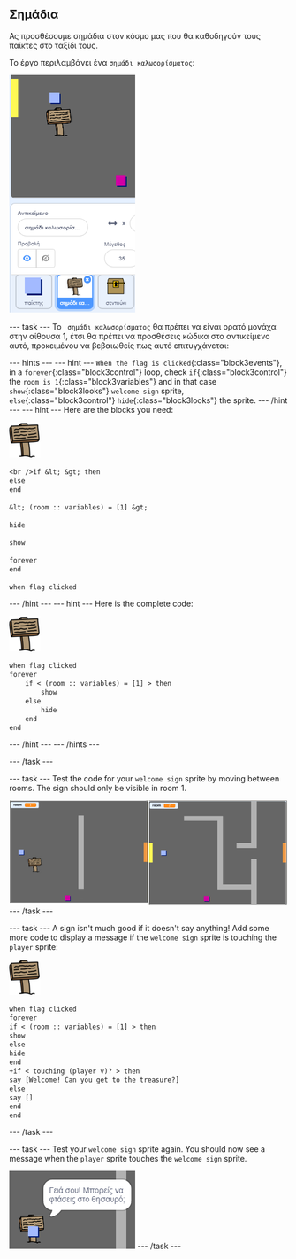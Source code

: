 ## Σημάδια

Ας προσθέσουμε σημάδια στον κόσμο μας που θα καθοδηγούν τους παίκτες στο ταξίδι τους.

Το έργο περιλαμβάνει ένα `σημάδι καλωσορίσματος`:

![screenshot](images/world-sign.png)

\--- task \--- Το ` σημάδι καλωσορίσματος` θα πρέπει να είναι ορατό μονάχα στην αίθουσα 1, έτσι θα πρέπει να προσθέσεις κώδικα στο αντικείμενο αυτό, προκειμένου να βεβαιωθείς πως αυτό επιτυγχάνεται:

\--- hints \--- \--- hint \--- `When the flag is clicked`{:class="block3events"}, in a `forever`{:class="block3control"} loop, check `if`{:class="block3control"} the `room is 1`{:class="block3variables"} and in that case `show`{:class="block3looks"} `welcome sign` sprite, `else`{:class="block3control"} `hide`{:class="block3looks"} the sprite. \--- /hint \--- \--- hint \--- Here are the blocks you need:

![sign](images/sign.png)

```blocks3
<br />if &lt; &gt; then
else
end

&lt; (room :: variables) = [1] &gt;

hide

show

forever
end

when flag clicked

```

\--- /hint \--- \--- hint \--- Here is the complete code:

![sign](images/sign.png)

```blocks3
when flag clicked
forever
    if < (room :: variables) = [1] > then
        show
    else
        hide
    end
end
```

\--- /hint \--- \--- /hints \---

\--- /task \---

\--- task \--- Test the code for your `welcome sign` sprite by moving between rooms. The sign should only be visible in room 1.

![screenshot](images/world-sign-test.png) \--- /task \---

\--- task \--- A sign isn't much good if it doesn't say anything! Add some more code to display a message if the `welcome sign` sprite is touching the `player` sprite:

![sign](images/sign.png)

```blocks3
when flag clicked
forever
if < (room :: variables) = [1] > then
show
else
hide
end
+if < touching (player v)? > then
say [Welcome! Can you get to the treasure?]
else
say []
end
end
```

\--- /task \---

\--- task \--- Test your `welcome sign` sprite again. You should now see a message when the `player` sprite touches the `welcome sign` sprite.

![screenshot](images/world-sign-test2.png) \--- /task \---